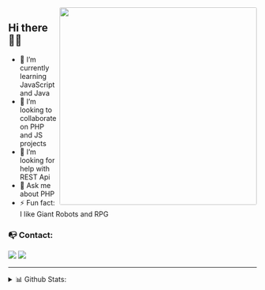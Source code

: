 <img src="https://i.imgur.com/DCQzUlL.gif" min-width="400px" max-width="400px" width="400px" align="right" style="border-radius: 3px" />

## Hi there 👋🏻

  - 🌱 I’m currently learning JavaScript and Java <br>
  - 👯 I’m looking to collaborate on PHP and JS projects <br>
  - 🤔 I’m looking for help with REST Api <br>
  - 💬 Ask me about PHP <br>
  - ⚡ Fun fact: I like Giant Robots and RPG<br>

### 📭 Contact:
  <a href="mailto:gustavo.schneider.dev@gmail.com"><img src="https://img.shields.io/badge/Gmail-D14836?style=for-the-badge&logo=gmail&logoColor=white"/></a>
  <a href="https://www.linkedin.com/in/gustavo-schneiderr/"><img src="https://img.shields.io/badge/LinkedIn-0077B5?style=for-the-badge&logo=linkedin&logoColor=white"/></a>

---
<details close>
  <summary> 📊 Github Stats:</summary>
  <p align = "center">
      <img src = "https://github-readme-stats.vercel.app/api/top-langs/?username=SttavoS&hide=html&theme=nightowl&layout=compact">    
  </p>
</details>

